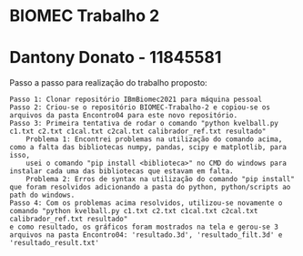 # BIOMEC Trabalho 2
# Dantony Donato - 11845581

Passo a passo para realização do trabalho proposto:

	Passo 1: Clonar repositório IBmBiomec2021 para máquina pessoal
	Passo 2: Criou-se o repositório BIOMEC-Trabalho-2 e copiou-se os arquivos da pasta Encontro04 para este novo repositório.
	Passo 3: Primeira tentativa de rodar o comando "python kvelball.py c1.txt c2.txt c1cal.txt c2cal.txt calibrador_ref.txt resultado"
		Problema 1: Encontrei problemas na utilização do comando acima, como a falta das bibliotecas numpy, pandas, scipy e matplotlib, para isso, 
		usei o comando "pip install <biblioteca>" no CMD do windows para instalar cada uma das bibliotecas que estavam em falta.
		Problema 2: Erros de syntax na utilização do comando "pip install" que foram resolvidos adicionando a pasta do python, python/scripts ao path do windows.
	Passo 4: Com os problemas acima resolvidos, utilizou-se novamente o comando "python kvelball.py c1.txt c2.txt c1cal.txt c2cal.txt calibrador_ref.txt resultado" 
	e como resultado, os gráficos foram mostrados na tela e gerou-se 3 arquivos na pasta Encontro04: 'resultado.3d', 'resultado_filt.3d' e 'resultado_result.txt'
